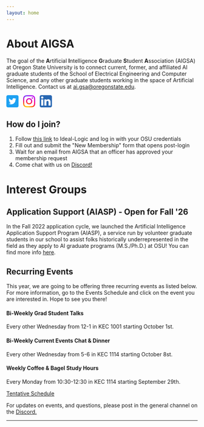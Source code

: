 ```yaml
---
layout: home
---
```


# About AIGSA
The goal of the **A**rtificial **I**ntelligence **G**raduate **S**tudent **A**ssociation (AIGSA) at Oregon State University is to connect current, former, and affiliated AI graduate students of the School of Electrical Engineering and Computer Science, and any other graduate students working in the space of Artificial Intelligence. Contact us at [ai.gsa@oregonstate.edu](mailto:ai.gsa@oregonstate.edu).

[<img src="assets/images/twitter_logo.png" width="32">](https://twitter.com/osu_aigsa)&nbsp;&nbsp;&nbsp;[<img src="assets/images/instagram_logo.png" width="32">](https://www.instagram.com/osu_aigsa/)&nbsp;&nbsp;&nbsp;[<img src="assets/images/linkedin_logo.png" width="32" >](https://www.linkedin.com/company/osu-aigsa)

## How do I join?
1. Follow [this link](https://apps.ideal-logic.com/osusee?key=F3T9-25VWY_5878-CZ4R_f7b06f23) to Ideal-Logic and log in with your OSU credentials
2. Fill out and submit the "New Membership" form that opens post-login
3. Wait for an email from AIGSA that an officer has approved your membership request
4. Come chat with us on [Discord!](https://discord.gg/wGrtzFM8sJ)

# Interest Groups

## Application Support (AIASP) - Open for Fall '26
In the Fall 2022 application cycle, we launched the Artificial Intelligence Application Support Program (AIASP), a service run by volunteer graduate students in our school to assist folks historically underrepresented in the field as they apply to AI graduate programs (M.S./Ph.D.) at OSU! You can find more info [here](https://www.aigsa.club/aiasp).

## Recurring Events

This year, we are going to be offering three recurring events as listed below. For more information, go to the Events Schedule and click on the event you are interested in. Hope to see you there!

#### Bi-Weekly Grad Student Talks 
Every other Wednesday from 12-1 in KEC 1001 starting October 1st. 
#### Bi-Weekly Current Events Chat & Dinner
Every other Wednesday from 5-6 in KEC 1114 starting October 8st. 
#### Weekly Coffee & Bagel Study Hours
Every Monday from 10:30-12:30 in KEC 1114 starting September 29th. 


[Tentative Schedule](https://docs.google.com/document/d/1KI_hMutJ5p3e3zgym5kDPwyfMlAYPhlKcKfb17tQGGM/edit?usp=sharing)

For updates on events, and questions, please post in the general channel on the [Discord.](https://discord.gg/wGrtzFM8sJ)

---
